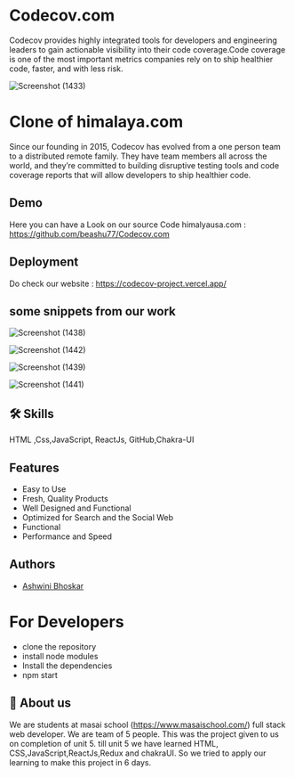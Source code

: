 # Codecov.com
Codecov provides highly integrated tools for developers and engineering leaders to gain actionable visibility into their code coverage.Code coverage is one of the most important metrics companies rely on to ship healthier code, faster, and with less risk.

![Screenshot (1433)](https://user-images.githubusercontent.com/101566272/187063976-df4a5fae-1560-4830-a4f2-4250e3acf6d8.png)



# Clone of himalaya.com
Since our founding in 2015, Codecov has evolved from a one person team to a distributed remote family. They have team members all across the world, and they’re committed to building disruptive testing tools and code coverage reports that will allow developers to ship healthier code.
## Demo

Here you can have a Look on our source Code himalyausa.com :
https://github.com/beashu77/Codecov.com

## Deployment
Do check our website : https://codecov-project.vercel.app/


## some snippets from our work

![Screenshot (1438)](https://user-images.githubusercontent.com/101566272/187064927-a4e19675-51c3-4e5b-a57a-dcce2351d290.png)

![Screenshot (1442)](https://user-images.githubusercontent.com/101566272/187065004-9bf6c241-b82f-4eba-953a-8810320b1c4d.png)


![Screenshot (1439)](https://user-images.githubusercontent.com/101566272/187064948-88b32648-589a-4971-9aa0-4a40db238ca8.png)

![Screenshot (1441)](https://user-images.githubusercontent.com/101566272/187064957-6ee039e7-706d-4b0c-9006-10e0745d5b37.png)


## 🛠 Skills
HTML ,Css,JavaScript, ReactJs, GitHub,Chakra-UI


## Features

- Easy to Use
- Fresh, Quality Products
- Well Designed and Functional
- Optimized for Search and the Social Web
- Functional
- Performance and Speed



## Authors
- [Ashwini Bhoskar](https://github.com/beashu77)

# For Developers
 - clone the repository 
 - install node modules
 - Install the dependencies 
 - npm start

## 🚀 About us 
We are students at masai school (https://www.masaischool.com/) full stack web developer. We are team of 5 people. This was the project given to us on completion of unit 5. till unit 5 we have learned HTML, CSS,JavaScript,ReactJs,Redux and chakraUI. So we tried to apply our learning to make this project in 6 days.  

